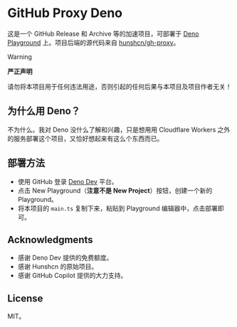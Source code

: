 # GitHub Proxy Deno

这是一个 GitHub Release 和 Archive 等的加速项目，可部署于 [Deno Playground](https://deno.dev) 上。项目后端的源代码来自 [hunshcn/gh-proxy](https://github.com/hunshcn/gh-proxy)。

> [!Warning]
>
> **严正声明**
>
> 请勿将本项目用于任何违法用途，否则引起的任何后果与本项目及项目作者无关！

## 为什么用 Deno？

不为什么。我对 Deno 没什么了解和兴趣，只是想用用 Cloudflare Workers 之外的服务部署这个项目，又恰好想起来有这么个东西而已。

## 部署方法

- 使用 GitHub 登录 [Deno Dev](https://deno.dev) 平台。
- 点击 New Playground（**注意不是 New Project**）按钮，创建一个新的 Playground。
- 将本项目的 `main.ts` 复制下来，粘贴到 Playground 编辑器中，点击部署即可。

## Acknowledgments

- 感谢 Deno Dev 提供的免费额度。
- 感谢 Hunshcn 的原始项目。
- 感谢 GitHub Copilot 提供的大力支持。

## License

MIT。
